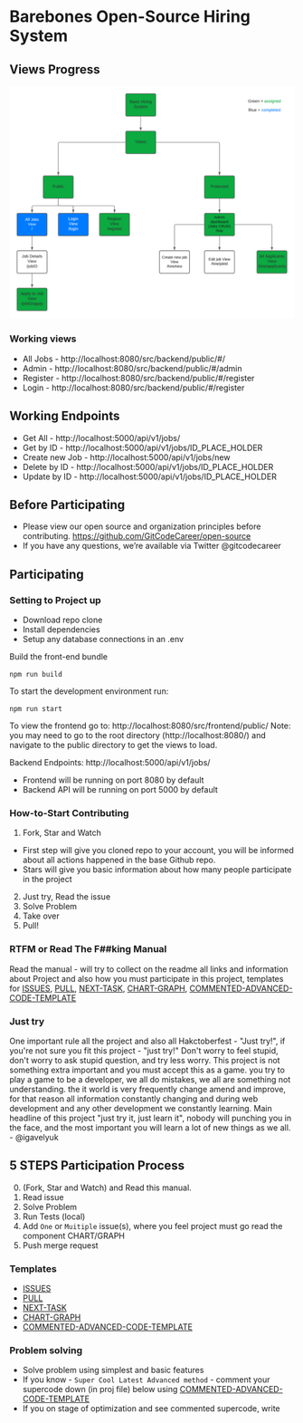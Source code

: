 # Barebones Open-Source Hiring System

## Views Progress

![](/img/progress.png)

### Working views

- All Jobs - http://localhost:8080/src/backend/public/#/
- Admin - http://localhost:8080/src/backend/public/#/admin
- Register - http://localhost:8080/src/backend/public/#/register
- Login - http://localhost:8080/src/backend/public/#/register

## Working Endpoints

- Get All - http://localhost:5000/api/v1/jobs/
- Get by ID - http://localhost:5000/api/v1/jobs/ID_PLACE_HOLDER
- Create new Job - http://localhost:5000/api/v1/jobs/new
- Delete by ID - http://localhost:5000/api/v1/jobs/ID_PLACE_HOLDER
- Update by ID - http://localhost:5000/api/v1/jobs/ID_PLACE_HOLDER

## Before Participating

- Please view our open source and organization principles before contributing. https://github.com/GitCodeCareer/open-source
- If you have any questions, we’re available via Twitter @gitcodecareer

## Participating

### Setting to Project up

- Download repo clone
- Install dependencies
- Setup any database connections in an .env

Build the front-end bundle

```
npm run build
```

To start the development environment run:

```
npm run start
```

To view the frontend go to:
http://localhost:8080/src/frontend/public/
Note: you may need to go to the root directory (http://localhost:8080/) and navigate to the public directory to get the views to load.

Backend Endpoints:
http://localhost:5000/api/v1/jobs/

- Frontend will be running on port 8080 by default
- Backend API will be running on port 5000 by default

### How-to-Start Contributing

1. Fork, Star and Watch

- First step will give you cloned repo to your account, you will be informed about all actions happened in the base Github repo.
- Stars will give you basic information about how many people participate in the project

2. Just try, Read the issue
3. Solve Problem
4. Take over
5. Pull!

### RTFM or Read The F##king Manual

Read the manual - will try to collect on the readme all links and information about Project and also how you must participate in this project, templates for [ISSUES](https://github.com/GitCodeCareer/hacktoberfest--hiring-system/blob/master/ISSUES.md), [PULL](https://github.com/GitCodeCareer/hacktoberfest--hiring-system/blob/master/PULL.md), [NEXT-TASK](https://github.com/GitCodeCareer/hacktoberfest--hiring-system/blob/master/NEXT-TASK.md), [CHART-GRAPH](https://github.com/GitCodeCareer/hacktoberfest--hiring-system/blob/master/CHART-GRAPH.md), [COMMENTED-ADVANCED-CODE-TEMPLATE](https://github.com/GitCodeCareer/hacktoberfest--hiring-system/blob/master/COMMENTED-ADVANCED-CODE-TEMPLATE.md)

### Just try

One important rule all the project and also all Hakctoberfest - "Just try!", if you're not sure you fit this project - "just try!" Don't worry to feel stupid, don't worry to ask stupid question, and try less worry. This project is not something extra important and you must accept this as a game. you try to play a game to be a developer, we all do mistakes, we all are something not understanding. the it world is very frequently change amend and improve, for that reason all information constantly changing and during web development and any other development we constantly learning. Main headline of this project "just try it, just learn it", nobody will punching you in the face, and the most important you will learn a lot of new things as we all. - @igavelyuk

## 5 STEPS Participation Process

0. (Fork, Star and Watch) and Read this manual.
1. Read issue
2. Solve Problem
3. Run Tests (local)
4. Add `One` or `Muitiple` issue(s), where you feel project must go read the component CHART/GRAPH
5. Push merge request

### Templates

- [ISSUES](https://github.com/GitCodeCareer/hacktoberfest--hiring-system/blob/master/ISSUES.md)
- [PULL](https://github.com/GitCodeCareer/hacktoberfest--hiring-system/blob/master/PULL.md)
- [NEXT-TASK](https://github.com/GitCodeCareer/hacktoberfest--hiring-system/blob/master/NEXT-TASK.md)
- [CHART-GRAPH](https://github.com/GitCodeCareer/hacktoberfest--hiring-system/blob/master/CHART-GRAPH.md)
- [COMMENTED-ADVANCED-CODE-TEMPLATE](https://github.com/GitCodeCareer/hacktoberfest--hiring-system/blob/master/COMMENTED-ADVANCED-CODE-TEMPLATE.md)

### Problem solving

- Solve problem using simplest and basic features
- If you know - `Super Cool Latest Advanced method` - comment your supercode down (in proj file) below using [COMMENTED-ADVANCED-CODE-TEMPLATE](https://github.com/GitCodeCareer/hacktoberfest--hiring-system/blob/master/COMMENTED-ADVANCED-CODE-TEMPLATE.md)
- If you on stage of optimization and see commented supercode, write
